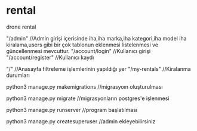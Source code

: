 # rental
drone rental


"/admin" //Admin girişi içerisinde iha,iha marka,iha kategori,iha model iha kiralama,users gibi bir çok tablonun eklenmesi listelenmesi ve güncellenmesi mevcuttur.
"/account/login" //Kullanıcı girişi
"/account/register" //Kullanıcı kaydı

"/" //Anasayfa filtreleme işlemlerinin yapıldığı yer
"/my-rentals" //Kiralanma durumları 


python3 manage.py makemigrations  //migrasyoın oluşturulması

python3 manage.py migrate //migrasyonların postgres'e işlenmesi

python3 manage.py runserver //program başlatılması

python3 manage.py createsuperuser //admin ekleyebilirsiniz

